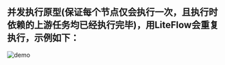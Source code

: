 ## 并发执行原型(保证每个节点仅会执行一次，且执行时依赖的上游任务均已经执行完毕)，用LiteFlow会重复执行，示例如下：


![demo](https://github.com/user-attachments/assets/70b52fc2-3f55-4909-8956-1841463df15b)
